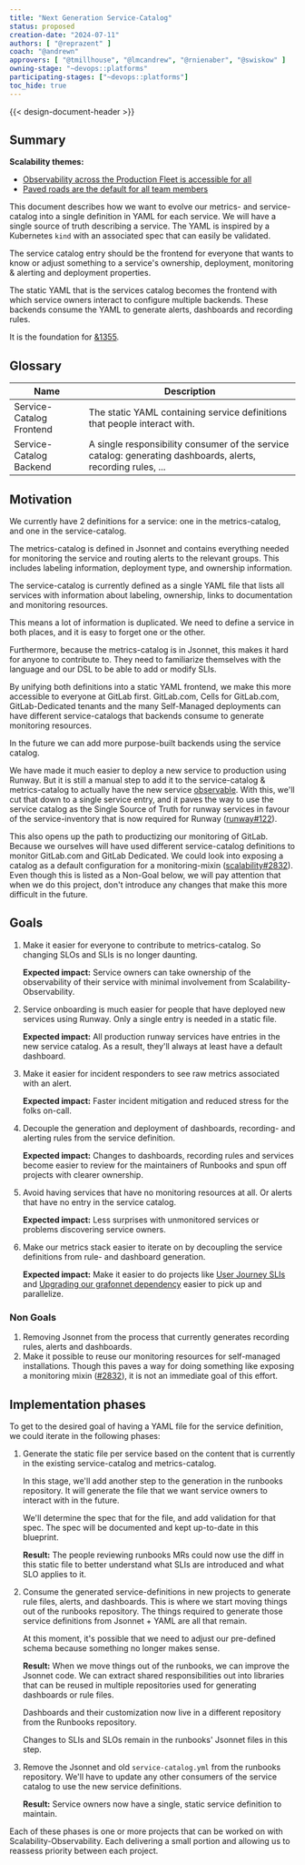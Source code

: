 ```yaml
---
title: "Next Generation Service-Catalog"
status: proposed
creation-date: "2024-07-11"
authors: [ "@reprazent" ]
coach: "@andrewn"
approvers: [ "@tmillhouse", "@lmcandrew", "@rnienaber", "@swiskow" ]
owning-stage: "~devops::platforms"
participating-stages: ["~devops::platforms"]
toc_hide: true
---
```


{{< design-document-header >}}

## Summary

**Scalability themes:**

- [Observability across the Production Fleet is accessible for all](https://about.gitlab.com/direction/saas-platforms/production-engineering/#observability-across-the-production-fleet-is-accessible-for-all)
- [Paved roads are the default for all team members](https://about.gitlab.com/direction/saas-platforms/production-engineering/#paved-roads-are-the-default-for-all-team-members)

This document describes how we want to evolve our metrics- and
service-catalog into a single definition in YAML for each service. We
will have a single source of truth describing a service. The YAML is
inspired by a Kubernetes `kind` with an associated spec that can
easily be validated.

The service catalog entry should be the frontend for everyone
that wants to know or adjust something to a service's ownership,
deployment, monitoring & alerting and deployment properties.

The static YAML that is the services catalog becomes the frontend with
which service owners interact to configure multiple backends. These
backends consume the YAML to generate alerts, dashboards and recording
rules.

It is the foundation for
[&1355](https://gitlab.com/groups/gitlab-com/gl-infra/-/epics/1355).

## Glossary

| Name                     | Description                                                                                                  |
|--------------------------|--------------------------------------------------------------------------------------------------------------|
| Service-Catalog Frontend | The static YAML containing service definitions that people interact with.                                    |
| Service-Catalog Backend  | A single responsibility consumer of the service catalog: generating dashboards, alerts, recording rules, ... |

## Motivation

We currently have 2 definitions for a service: one in the
metrics-catalog, and one in the service-catalog.

The metrics-catalog is defined in Jsonnet and contains everything
needed for monitoring the service and routing alerts to the relevant
groups. This includes labeling information, deployment type, and
ownership information.

The service-catalog is currently defined as a single YAML file that
lists all services with information about labeling, ownership, links
to documentation and monitoring resources.

This means a lot of information is duplicated. We need to define a
service in both places, and it is easy to forget one or the
other.

Furthermore, because the metrics-catalog is in Jsonnet, this makes it
hard for anyone to contribute to. They need to familiarize themselves
with the language and our DSL to be able to add or modify SLIs.

By unifying both definitions into a static YAML frontend, we make this more
accessible to everyone at GitLab first. GitLab.com, Cells for
GitLab.com, GitLab-Dedicated tenants and the many Self-Managed
deployments can have different service-catalogs that backends consume
to generate monitoring resources.

In the future we can add more purpose-built backends using the service
catalog.

We have made it much easier to deploy a new service to production
using Runway. But it is still a manual step to add it to the
service-catalog & metrics-catalog to actually have the new service
[observable](https://docs.runway.gitlab.com/reference/observability/). With
this, we'll cut that down to a single service entry, and it paves the
way to use the service catalog as the Single Source of Truth for
runway services in favour of the service-inventory that is now
required for Runway
([runway#122](https://gitlab.com/gitlab-com/gl-infra/platform/runway/team/-/issues/122)).

This also opens up the path to productizing our monitoring of GitLab.
Because we ourselves will have used different service-catalog
definitions to monitor GitLab.com and GitLab Dedicated. We could look
into exposing a catalog as a default configuration for a monitoring-mixin
([scalability#2832](https://gitlab.com/gitlab-com/gl-infra/scalability/-/issues/2832)). Even
though this is listed as a Non-Goal below, we will pay attention that
when we do this project, don't introduce any changes that make this
more difficult in the future.

## Goals

1. Make it easier for everyone to contribute to metrics-catalog. So
   changing SLOs and SLIs is no longer daunting.

   **Expected impact:** Service owners can take ownership of the
   observability of their service with minimal involvement from
   Scalability-Observability.

1. Service onboarding is much easier for people that have
   deployed new services using Runway. Only a single entry is needed
   in a static file.

   **Expected impact:** All production runway services have entries in
   the new service catalog. As a result, they'll always at least have
   a default dashboard.

1. Make it easier for incident responders to see raw metrics
   associated with an alert.

   **Expected impact:** Faster incident mitigation and reduced stress
   for the folks on-call.

1. Decouple the generation and deployment of dashboards, recording- and alerting
   rules from the service definition.

   **Expected impact:** Changes to dashboards, recording rules and
   services become easier to review for the maintainers of Runbooks
   and spun off projects with clearer ownership.

1. Avoid having services that have no monitoring resources at all. Or
   alerts that have no entry in the service catalog.

   **Expected impact:** Less surprises with unmonitored services or
   problems discovering service owners.

1. Make our metrics stack easier to iterate on by decoupling the
   service definitions from rule- and dashboard generation.

   **Expected impact:** Make it easier to do projects like
   [User Journey SLIs](https://gitlab.com/gitlab-com/gl-infra/scalability/-/issues/2612)
   and [Upgrading our grafonnet dependency](https://gitlab.com/gitlab-com/gl-infra/scalability/-/issues/2573)
   easier to pick up and parallelize.

### Non Goals

1. Removing Jsonnet from the process that currently generates
   recording rules, alerts and dashboards.
1. Make it possible to reuse our monitoring resources for self-managed
   installations. Though this paves a way for doing something like
   exposing a monitoring mixin
   ([#2832](https://gitlab.com/gitlab-com/gl-infra/scalability/-/issues/2832)),
   it is not an immediate goal of this effort.

## Implementation phases

To get to the desired goal of having a YAML file for the service
definition, we could iterate in the following phases:

1. Generate the static file per service based on the content that is
   currently in the existing service-catalog and metrics-catalog.

   In this stage, we'll add another step to the generation in the
   runbooks repository. It will generate the file that we want service
   owners to interact with in the future.

   We'll determine the spec that for the file, and add validation for
   that spec. The spec will be documented and kept up-to-date in this blueprint.

   **Result:** The people reviewing runbooks MRs could now use the
   diff in this static file to better understand what SLIs are
   introduced and what SLO applies to it.

1. Consume the generated service-definitions in new projects to
   generate rule files, alerts, and dashboards. This is where we start
   moving things out of the runbooks repository. The things required
   to generate those service definitions from Jsonnet + YAML are all
   that remain.

   At this moment, it's possible that we need to adjust our
   pre-defined schema because something no longer makes sense.

   **Result:** When we move things out of the runbooks, we can improve
   the Jsonnet code. We can extract shared responsibilities out into
   libraries that can be reused in multiple repositories used for
   generating dashboards or rule files.

   Dashboards and their customization now live in a different
   repository from the Runbooks repository.

   Changes to SLIs and SLOs remain in the runbooks' Jsonnet files in
   this step.

1. Remove the Jsonnet and old `service-catalog.yml` from the runbooks
   repository. We'll have to update any other consumers of the service
   catalog to use the new service definitions.

   **Result:** Service owners now have a single, static  service
   definition to maintain.

Each of these phases is one or more projects that can be worked on
with Scalability-Observability. Each delivering a small portion and
allowing us to reassess priority between each project.

